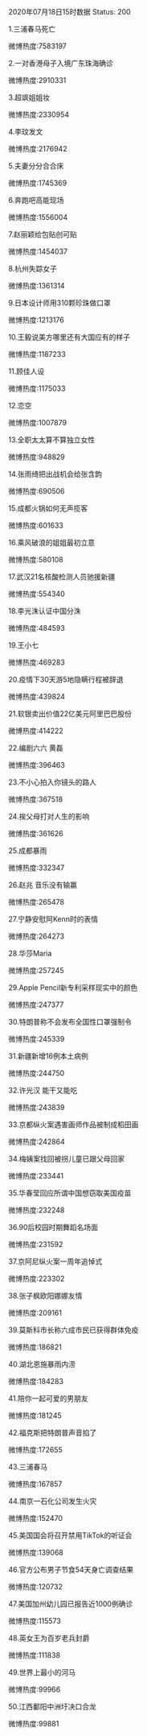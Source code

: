 2020年07月18日15时数据
Status: 200

1.三浦春马死亡

微博热度:7583197

2.一对香港母子入境广东珠海确诊

微博热度:2910331

3.超飒姐姐妆

微博热度:2330954

4.李玟发文

微博热度:2176942

5.夫妻分分合合床

微博热度:1745369

6.奔跑吧高能现场

微博热度:1556004

7.赵丽颖给包贴创可贴

微博热度:1454037

8.杭州失踪女子

微博热度:1361314

9.日本设计师用310颗珍珠做口罩

微博热度:1213176

10.王毅说美方哪里还有大国应有的样子

微博热度:1187233

11.顾佳人设

微博热度:1175033

12.恋空

微博热度:1007879

13.全职太太算不算独立女性

微博热度:948829

14.张雨绮把出战机会给张含韵

微博热度:690506

15.成都火锅如何无声揽客

微博热度:601633

16.乘风破浪的姐姐最初立意

微博热度:580108

17.武汉21名核酸检测人员驰援新疆

微博热度:554340

18.李光洙认证中国分洙

微博热度:484593

19.王小七

微博热度:469283

20.疫情下30天游5地隐瞒行程被辞退

微博热度:439824

21.软银卖出价值22亿美元阿里巴巴股份

微博热度:414222

22.编剧六六 黄磊

微博热度:396463

23.不小心拍入你镜头的路人

微博热度:367518

24.挨父母打对人生的影响

微博热度:361626

25.成都暴雨

微博热度:332347

26.赵兆 音乐没有输赢

微博热度:265478

27.宁静安慰阿Kenn时的表情

微博热度:264273

28.华莎Maria

微博热度:257245

29.Apple Pencil新专利采样现实中的颜色

微博热度:247377

30.特朗普称不会发布全国性口罩强制令

微博热度:245339

31.新疆新增16例本土病例

微博热度:244750

32.许光汉 能干又能吃

微博热度:243839

33.京都纵火案遇害画师作品被制成稻田画

微博热度:242864

34.梅姨案找回被拐儿童已跟父母回家

微博热度:233441

35.华春莹回应所谓中国想窃取美国疫苗

微博热度:232248

36.90后校园时期舞蹈名场面

微博热度:231592

37.京阿尼纵火案一周年追悼式

微博热度:223302

38.张子枫欧阳娜娜友情

微博热度:209161

39.莫斯科市长称六成市民已获得群体免疫

微博热度:186821

40.湖北恩施暴雨内涝

微博热度:184283

41.陪你一起可爱的男朋友

微博热度:181245

42.福克斯把特朗普声音掐了

微博热度:172655

43.三浦春马

微博热度:167857

44.南京一石化公司发生火灾

微博热度:152470

45.美国国会将召开禁用TikTok的听证会

微博热度:139068

46.官方公布男子节食54天身亡调查结果

微博热度:120732

47.美国加州幼儿园已报告近1000例确诊

微博热度:115573

48.英女王为百岁老兵封爵

微博热度:111838

49.世界上最小的河马

微博热度:99966

50.江西鄱阳中洲圩决口合龙

微博热度:99881

